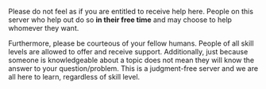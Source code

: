 Please do not feel as if you are entitled to receive help here. People on this server who help out do so **in their free time** and may choose to help whomever they want.

Furthermore, please be courteous of your fellow humans. People of all skill levels are allowed to offer and receive support. Additionally, just because someone is knowledgeable about a topic does not mean they will know the answer to your question/problem. This is a judgment-free server and we are all here to learn, regardless of skill level.